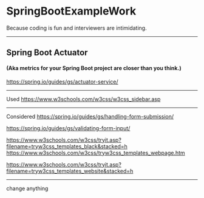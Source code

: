 # SpringBootExampleWork
Because coding is fun and interviewers are intimidating.

---

## Spring Boot Actuator 
#### (Aka metrics for your Spring Boot project are closer than you think.)
https://spring.io/guides/gs/actuator-service/

---
Used
https://www.w3schools.com/w3css/w3css_sidebar.asp

---

Considered
https://spring.io/guides/gs/handling-form-submission/

https://spring.io/guides/gs/validating-form-input/

https://www.w3schools.com/w3css/tryit.asp?filename=tryw3css_templates_black&stacked=h
https://www.w3schools.com/w3css/tryw3css_templates_webpage.htm

https://www.w3schools.com/w3css/tryit.asp?filename=tryw3css_templates_website&stacked=h


---

change anything
